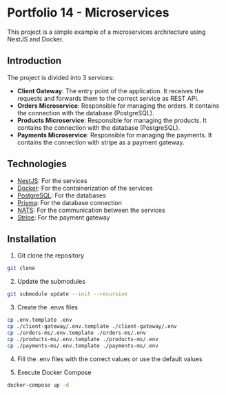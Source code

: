 # Portfolio 14 - Microservices

This project is a simple example of a microservices architecture using NestJS and Docker.

## Introduction

The project is divided into 3 services:

- **Client Gateway**: The entry point of the application. It receives the requests and forwards them to the correct service as REST API.
- **Orders Microservice**: Responsible for managing the orders. It contains the connection with the database (PostgreSQL).
- **Products Microservice**: Responsible for managing the products. It contains the connection with the database (PostgreSQL).
- **Payments Microservice**: Responsible for managing the payments. It contains the connection with stripe as a payment gateway.

## Technologies

- [NestJS](https://nestjs.com/): For the services
- [Docker](https://www.docker.com/): For the containerization of the services
- [PostgreSQL](https://www.postgresql.org/): For the databases
- [Prisma](https://www.prisma.io/): For the database connection
- [NATS](https://nats.io/): For the communication between the services
- [Stripe](https://stripe.com/): For the payment gateway

## Installation

1. Git clone the repository

```bash
git clone
```

2. Update the submodules

```bash
git submodule update --init --recursive
```

3. Create the .envs files

```bash
cp .env.template .env
cp ./client-gateway/.env.template ./client-gateway/.env
cp ./orders-ms/.env.template ./orders-ms/.env
cp ./products-ms/.env.template ./products-ms/.env
cp ./payments-ms/.env.template ./payments-ms/.env
```

4. Fill the .env files with the correct values or use the default values

5. Execute Docker Compose

```bash
docker-compose up -d
```
